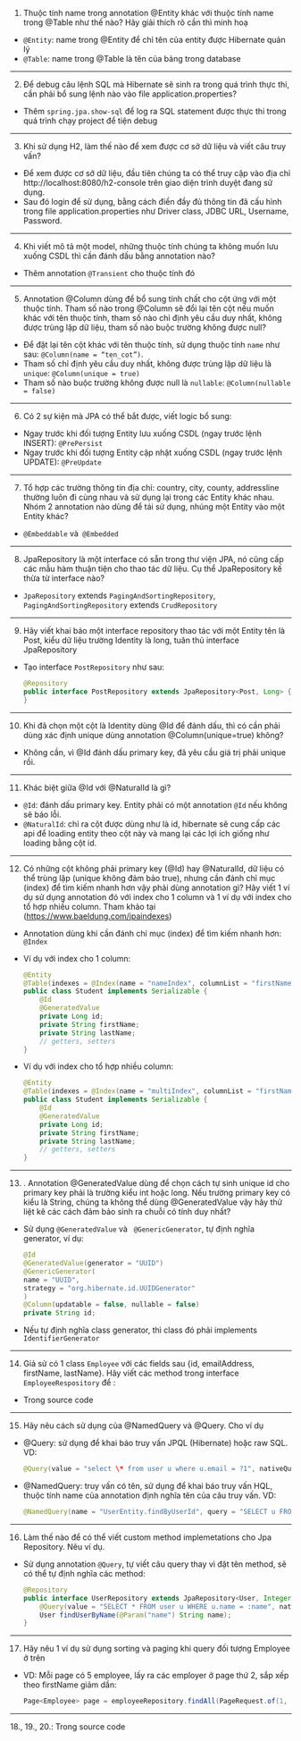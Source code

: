 1. Thuộc tính name trong annotation @Entity khác với thuộc tính name trong @Table như thế
   nào? Hãy giải thích rõ cần thì minh hoạ

- `@Entity`: name trong @Entity để chỉ tên của entity được Hibernate quản lý
- `@Table`: name trong @Table là tên của bảng trong database

---

2. Để debug câu lệnh SQL mà Hibernate sẽ sinh ra trong quá trình thực thi, cần phải bổ sung lệnh nào vào file application.properties?

- Thêm `spring.jpa.show-sql` để log ra SQL statement được thực thi trong quá trình chạy project để tiện debug

---

3. Khi sử dụng H2, làm thế nào để xem được cơ sở dữ liệu và viết câu truy vấn?

- Để xem được cơ sở dữ liệu, đầu tiên chúng ta có thể truy cập vào địa chỉ http://localhost:8080/h2-console trên giao diện trình duyệt đang sử dụng.
- Sau đó login để sử dụng, bằng cách điền đầy đủ thông tin đã cấu hình trong file application.properties như Driver class, JDBC URL, Username, Password.

---

4. Khi viết mô tả một model, những thuộc tính chúng ta không muốn lưu xuống CSDL thì cần đánh dấu bằng annotation nào?

- Thêm annotation `@Transient` cho thuộc tính đó

---

5. Annotation @Column dùng để bổ sung tính chất cho cột ứng với một thuộc tính. Tham số nào trong @Column sẽ đổi lại tên cột nếu muốn khác với tên thuộc tính, tham số nào chỉ định
   yêu cầu duy nhất, không được trùng lặp dữ liệu, tham số nào buộc trường không được null?

- Để đặt lại tên cột khác với tên thuộc tính, sử dụng thuộc tính `name` như sau: `@Column(name = “ten_cot”)`.
- Tham số chỉ định yêu cầu duy nhất, không được trùng lặp dữ liệu là `unique`: `@Column(unique = true)`
- Tham số nào buộc trường không được null là `nullable`: `@Column(nullable = false)`

---

6. Có 2 sự kiện mà JPA có thể bắt được, viết logic bổ sung:

- Ngay trước khi đối tượng Entity lưu xuống CSDL (ngay trước lệnh INSERT): `@PrePersist`
- Ngay trước khi đối tượng Entity cập nhật xuống CSDL (ngay trước lệnh UPDATE): `@PreUpdate`

---

7. Tổ hợp các trường thông tin địa chỉ: country, city, county, addressline thường luôn đi cùng
   nhau và sử dụng lại trong các Entity khác nhau. Nhóm 2 annotation nào dùng để tái sử dụng,
   nhúng một Entity vào một Entity khác?

- `@Embeddable` và` @Embedded`

---

8. JpaRepository là một interface có sẵn trong thư viện JPA, nó cũng cấp các mẫu hàm thuận
   tiện cho thao tác dữ liệu. Cụ thể JpaRepository kế thừa từ interface nào?

- `JpaRepository` extends `PagingAndSortingRepository`, `PagingAndSortingRepository` extends `CrudRepository`

---

9. Hãy viết khai báo một interface repository thao tác với một Entity tên là Post, kiểu dữ liệu trường Identity là long, tuân thủ interface JpaRepository

- Tạo interface `PostRepository` như sau:

  ```java
  @Repository
  public interface PostRepository extends JpaRepository<Post, Long> {
  }
  ```

---

10. Khi đã chọn một cột là Identity dùng @Id để đánh dấu, thì có cần phải dùng xác định unique dùng annotation @Column(unique=true) không?

- Không cần, vì @Id đánh dấu primary key, đã yêu cầu giá trị phải unique rồi.

---

11. Khác biệt giữa @Id với @NaturalId là gì?

- `@Id`: đánh dấu primary key. Entity phải có một annotation `@Id` nếu không sẽ báo lỗi.
- `@NaturalId`: chỉ ra cột được dùng như là id, hibernate sẽ cung cấp các api để loading entity theo cột này và mang lại các lợi ích giống như loading bằng cột id.

---

12. Có những cột không phải primary key (@Id) hay @NaturalId, dữ liệu có thể trùng lặp (unique không đảm bảo true), nhưng cần đánh chỉ mục (index) để tìm kiếm nhanh hơn vậy phải dùng annotation gì? Hãy viết 1 ví dụ sử dụng annotation đó với index cho 1 column và 1 ví dụ với index cho tổ hợp nhiều column. Tham khảo tại (https://www.baeldung.com/jpaindexes)

- Annotation dùng khi cần đánh chỉ mục (index) để tìm kiếm nhanh hơn: `@Index`
- Ví dụ với index cho 1 column:

  ```java
  @Entity
  @Table(indexes = @Index(name = "nameIndex", columnList = "firstName"))
  public class Student implements Serializable {
      @Id
      @GeneratedValue
      private Long id;
      private String firstName;
      private String lastName;
      // getters, setters
  }
  ```

- Ví dụ với index cho tổ hợp nhiều column:

  ```java
  @Entity
  @Table(indexes = @Index(name = "multiIndex", columnList = "firstName, lastName"))
  public class Student implements Serializable {
      @Id
      @GeneratedValue
      private Long id;
      private String firstName;
      private String lastName;
      // getters, setters
  }
  ```

---

13. . Annotation @GeneratedValue dùng để chọn cách tự sinh unique id cho primary key phải là trường kiểu int hoặc long. Nếu trường primary key có kiểu là String, chúng ta không thể dùng @GeneratedValue vậy hãy thử liệt kê các cách đảm bảo sinh ra chuỗi có tính duy nhất?

- Sử dụng `@GeneratedValue` và ` @GenericGenerator`, tự định nghĩa generator, ví dụ:

  ```java
  @Id
  @GeneratedValue(generator = "UUID")
  @GenericGenerator(
  name = "UUID",
  strategy = "org.hibernate.id.UUIDGenerator"
  )
  @Column(updatable = false, nullable = false)
  private String id;
  ```

- Nếu tự định nghĩa class generator, thì class đó phải implements `IdentifierGenerator `

---

14. Giả sử có 1 class `Employee` với các fields sau {id, emailAddress, firstName, lastName}. Hãy viết các method trong interface `EmployeeRespository` để :

- Trong source code

---

15. Hãy nêu cách sử dụng của @NamedQuery và @Query. Cho ví dụ

- @Query: sử dụng để khai báo truy vấn JPQL (Hibernate) hoặc raw SQL. VD:

  ```java
  @Query(value = "select \* from user u where u.email = ?1", nativeQuery = true)
  ```

- @NamedQuery: truy vấn có tên, sử dụng để khai báo truy vấn HQL, thuộc tính name của annotation định nghĩa tên của câu truy vấn. VD:

  ```java
  @NamedQuery(name = "UserEntity.findByUserId", query = "SELECT u FROM UserEntity u WHERE u.id=:userId")
  ```

---

16. Làm thế nào để có thể viết custom method implemetations cho Jpa Repository. Nêu ví dụ.

- Sử dụng annotation `@Query`, tự viết câu query thay vì đặt tên method, sẽ có thể tự định nghĩa các method:

  ```java
  @Repository
  public interface UserRepository extends JpaRepository<User, Integer> {
      @Query(value = "SELECT * FROM user u WHERE u.name = :name", nativeQuery = true)
      User findUserByName(@Param("name") String name);
  }
  ```

---

17. Hãy nêu 1 ví dụ sử dụng sorting và paging khi query đối tượng Employee ở trên

- VD: Mỗi page có 5 employee, lấy ra các employer ở page thứ 2, sắp xếp theo firstName giảm dần:

  ```java
  Page<Employee> page = employeeRepository.findAll(PageRequest.of(1, 5, Sort.by("firstName").descending()));
  ```

---

18., 19., 20.: Trong source code

